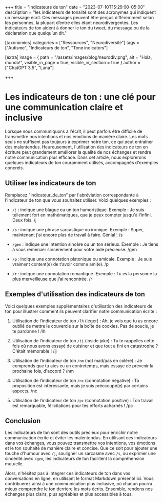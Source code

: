 +++
title = "Indicateurs de ton"
date = "2023-07-10T15:29:00-05:00"
description = "les indicateurs de tonalité sont des acronymes qui indiquent un message écrit. Ces messages peuvent être perçus différemment selon les personnes, la plupart d’entre elles étant neurodivergentes. Les indicateurs de ton aident à donner le ton du tweet, du message ou de la déclaration que quelqu’un dit."

[taxonomies]
categories = ["Ressources", "Neurodiversité"]
tags = ["Autisme", "Indicateurs de ton", "Tone indicators"]

[extra]
    image = { path = "/assets/images/blog/neurodiv.png", alt = "Hola, mundo!", visible_in_page = true, visible_in_section = true }
    author = ["ChatGPT 3.5", "Luna"]

+++

# Les indicateurs de ton : une clé pour une communication claire et inclusive

Lorsque nous communiquons à l'écrit, il peut parfois être difficile de transmettre nos intentions et nos émotions de manière claire. Les mots seuls ne suffisent pas toujours à exprimer notre ton, ce qui peut entraîner des malentendus. Heureusement, l'utilisation des indicateurs de ton en écriture peut grandement améliorer la qualité de nos échanges et rendre notre communication plus efficace. Dans cet article, nous explorerons quelques indicateurs de ton couramment utilisés, accompagnés d'exemples concrets.

## Utiliser les indicateurs de ton

Remplacez "indicateur_de_ton" par l'abréviation correspondante à l'indicateur de ton que vous souhaitez utiliser. Voici quelques exemples :

- `/j` : indique une blague ou un ton humoristique.
  Exemple : Je suis tellement fort en mathématiques, que je peux compter jusqu'à l'infini. Deux fois. /j

- `/s` : indique une phrase sarcastique ou ironique.
  Exemple : Super, maintenant j'ai encore plus de travail à faire. Génial ! /s

- `/gen` : indique une intention sincère ou un ton sérieux.
  Exemple : Je tiens à vous remercier sincèrement pour votre aide précieuse. /gen

- `/p` : indique une connotation platonique ou amicale.
  Exemple : Je suis vraiment content(e) de t'avoir comme ami(e). /p

- `/r` : indique une connotation romantique.
  Exemple : Tu es la personne la plus merveilleuse que j'ai rencontrée. /r

## Exemples d'utilisation des indicateurs de ton

Voici quelques exemples supplémentaires d'utilisation des indicateurs de ton pour illustrer comment ils peuvent clarifier notre communication écrite :

1. Utilisation de l'indicateur de ton `/lh` (léger) :
Ah, je vois que tu as encore oublié de mettre le couvercle sur la boîte de cookies. Pas de soucis, je te pardonne ! /lh

2. Utilisation de l'indicateur de ton `/ij` (inside joke) :
Tu te rappelles cette fois où nous avons essayé de cuisiner et que tout a fini en catastrophe ? C'était mémorable ! /ij

3. Utilisation de l'indicateur de ton `/nm` (not mad/pas en colère) :
Je comprends que tu aies eu un contretemps, mais essaye de prévenir la prochaine fois, d'accord ? /nm

4. Utilisation de l'indicateur de ton `/nc` (connotation négative) :
Ta proposition est intéressante, mais je suis préoccupé(e) par certains aspects. /nc

5. Utilisation de l'indicateur de ton `/pc` (connotation positive) :
Ton travail est remarquable, félicitations pour tes efforts acharnés ! /pc

## Conclusion

Les indicateurs de ton sont des outils précieux pour enrichir notre communication écrite et éviter les malentendus. En utilisant ces indicateurs dans vos échanges, vous pouvez transmettre vos intentions, vos émotions et le ton souhaité de manière claire et concise. Que ce soit pour ajouter une touche d'humour avec `/j`, souligner un sarcasme avec `/s`, ou exprimer une sincérité avec `/gen`, les indicateurs de ton facilitent la compréhension mutuelle.

Alors, n'hésitez pas à intégrer ces indicateurs de ton dans vos conversations en ligne, en utilisant le format Markdown présenté ici. Vous contribuerez ainsi à une communication plus inclusive, où chacun pourra mieux comprendre le ton derrière les mots écrits. Ensemble, rendons nos échanges plus clairs, plus agréables et plus accessibles à tous.

